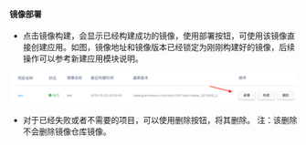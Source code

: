 
#### 镜像部署
    
  *  点击镜像构建，会显示已经构建成功的镜像，使用部署按钮，可使用该镜像直接创建应用。如图，镜像地址和镜像版本已经锁定为刚刚构建好的镜像，后续操作可以参考新建应用模块说明。
  
   ![新建项目](deployimages.png)
  
  *  对于已经失败或者不需要的项目，可以使用删除按钮，将其删除。
  注：该删除不会删除镜像仓库镜像。
